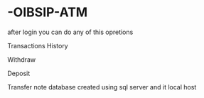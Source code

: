 # -OIBSIP-ATM
after login you can do any of this opretions

Transactions History

Withdraw

Deposit

Transfer 
note database created using sql server and it local host
